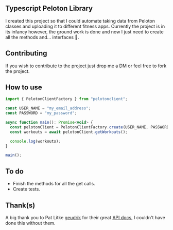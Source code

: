 ## Typescript Peloton Library

I created this project so that I could automate taking data from Peloton classes and uploading it to different fitness apps. Currently the project is in its infancy however, the ground work is done and now I just need to create all the methods and… interfaces 🫠.

## Contributing

If you wish to contribute to the project just drop me a DM or feel free to fork the project.

## How to use

```javascript
import { PelotonClientFactory } from "pelotonclient";

const USER_NAME = "my_email_address";
const PASSWORD = "my_password";

async function main(): Promise<void> {
  const pelotonClient = PelotonClientFactory.create(USER_NAME, PASSWORD);
  const workouts = await pelotonClient.getWorkouts();

  console.log(workouts);
}

main();
```

## To do

- Finish the methods for all the get calls.
- Create tests.

## Thank(s)

A big thank you to Pat Litke [geudrik](https://github.com/geudrik) for their great [API docs](https://github.com/geudrik/peloton-client-library/blob/master/API_DOCS.md), I couldn't have done this without them.
